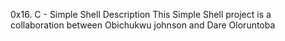 0x16. C - Simple Shell
Description
This Simple Shell project is a collaboration between Obichukwu johnson and Dare Oloruntoba

